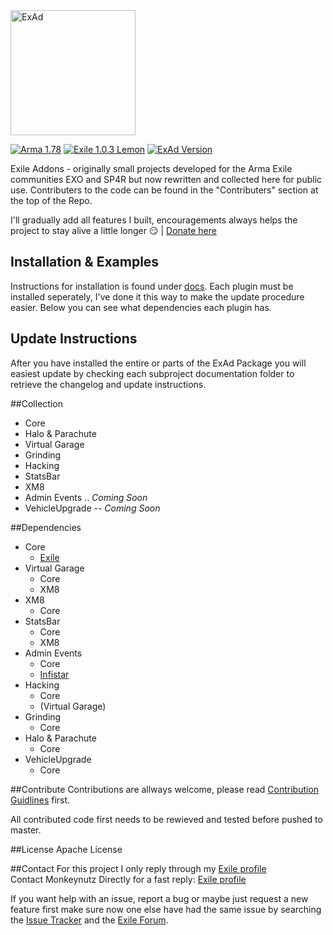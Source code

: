 <img src="logo.png" alt="ExAd" width="200" />

[![Arma 1.78](https://img.shields.io/badge/Arma-1.80-blue.svg)](https://dev.arma3.com/post/spotrep-00076) [![Exile 1.0.3 Lemon](https://img.shields.io/badge/Exile-1.0.3%20Lemon-yellow.svg)](http://www.exilemod.com/topic/22940-103-lemon/) [![ExAd Version](https://img.shields.io/badge/ExAd-v0.10.0%20Broccoli-green.svg)](http://bjanski.github.io/ExAd/)

Exile Addons - originally small projects developed for the Arma Exile communities EXO and SP4R but now rewritten and collected here for public use. Contributers to the code can be found in the "Contributers" section at the top of the Repo.

I'll gradually add all features I built, encouragements always helps the project to stay alive a little longer :smirk: | [Donate here](https://www.paypal.com/cgi-bin/webscr?cmd=_donations&business=jan%2ebabor%2e383%40gmail%2ecom&lc=GB&item_name=ExAd&currency_code=EUR&bn=PP%2dDonationsBF%3abtn_donate_SM%2egif%3aNonHosted)

## Installation & Examples
Instructions for installation is found under [docs](https://github.com/Bjanski/ExAd/tree/master/docs). 
Each plugin must be installed seperately, I've done it this way to make the update procedure easier. 
Below you can see what dependencies each plugin has. 

## Update Instructions
After you have installed the entire or parts of the ExAd Package you will easiest update by checking each subproject documentation folder to retrieve the changelog and update instructions. 

##Collection
  * Core
  * Halo & Parachute
  * Virtual Garage
  * Grinding
  * Hacking
  * StatsBar
  * XM8
  * Admin Events .. *Coming Soon*
  * VehicleUpgrade -- *Coming Soon*

##Dependencies
* Core
    * [Exile](http://www.exilemod.com/downloads/)
* Virtual Garage
    * Core
    * XM8
* XM8
    * Core
* StatsBar
    * Core
    * XM8
* Admin Events
    * Core
    * [Infistar](https://infistar.de/)
* Hacking
    * Core
    * (Virtual Garage)
* Grinding
    * Core
* Halo & Parachute
    * Core
* VehicleUpgrade
    * Core

##Contribute
Contributions are allways welcome, please read [Contribution Guidlines](CONTRIBUTING.md) first.

All contributed code first needs to be rewieved and tested before pushed to master. 

##License
Apache License

##Contact
For this project I only reply through my [Exile profile](http://www.exilemod.com/profile/7143-janski/)  
Contact Monkeynutz Directly for a fast reply: [Exile profile](http://www.exilemod.com/profile/61794-monkeynutz/)

If you want help with an issue, report a bug or maybe just request a new feature first make sure now one else have had the same issue by searching the [Issue Tracker](https://github.com/Bjanski/ExAd/issues) and the [Exile Forum](http://www.exilemod.com/).
